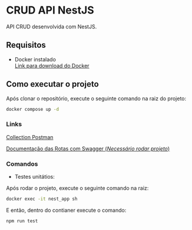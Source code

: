# CRUD API NestJS

API CRUD desenvolvida com NestJS.

## Requisitos

- Docker instalado  
[Link para download do Docker](https://www.docker.com/)

## Como executar o projeto

Após clonar o repositório, execute o seguinte comando na raiz do projeto:

```bash
docker compose up -d
```

### Links

[Collection Postman](https://www.postman.com/altimetry-specialist-72965033/workspace/crud-nestjs-api-rest/collection/31846039-bd639523-fdc0-4cce-895b-bcbbfe49543d?action=share&source=copy-link&creator=31846039)

[Documentação das Rotas com Swagger (*Necessário rodar projeto*)](http://localhost:3000/api-docs)


### Comandos

- Testes unitátios:

Após rodar o projeto, execute o seguinte comando na raiz:

```bash
docker exec -it nest_app sh
```

E então, dentro do contianer execute o comando:

```bash
npm run test
```
